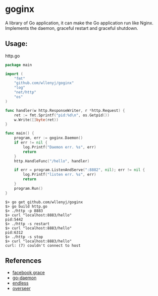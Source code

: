 # goginx
A library of Go application, it can make the Go application run like Nginx. Implements the daemon, graceful restart and graceful shutdown.

## Usage:

http.go
``` go
package main

import (
    "fmt"
    "github.com/wllenyj/goginx"
    "log"
    "net/http"
    "os"
)

func handler(w http.ResponseWriter, r *http.Request) {
    ret := fmt.Sprintf("pid:%d\n", os.Getpid())
    w.Write([]byte(ret))
}

func main() {
    program, err := goginx.Daemon()
    if err != nil {
        log.Printf("Daemon err. %s", err)
        return
    }   
    http.HandleFunc("/hello", handler)

    if err = program.ListenAndServe(":8882", nil); err != nil {
        log.Printf("listen err. %s", err)
        return
    }   
    program.Run()
}
```
``` shell
$> go get github.com/wllenyj/goginx
$> go build http.go
$> ./http -p 8883
$> curl "localhost:8883/hello"
pid:5442
$> ./http -s restart
$> curl "localhost:8883/hello"
pid:6312
$> ./http -s stop
$> curl "localhost:8883/hello"
curl: (7) couldn't connect to host
```

## References
* [facebook grace](https://github.com/facebookgo/grace)
* [go-daemon](https://github.com/sevlyar/go-daemon)
* [endless](https://github.com/fvbock/endless)
* [overseer](https://github.com/jpillora/overseer)

